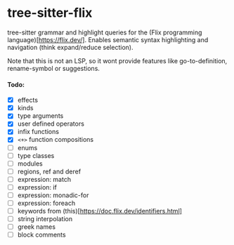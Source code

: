 # tree-sitter-flix
tree-sitter grammar and highlight queries for the (Flix programming language)[https://flix.dev/].
Enables semantic syntax highlighting and navigation (think expand/reduce selection).

Note that this is not an LSP, so it wont provide features like go-to-definition, rename-symbol or suggestions.

#### Todo:
- [x] effects
- [x] kinds
- [x] type arguments
- [x] user defined operators
- [x] infix functions
- [x] `<+>` function compositions
- [ ] enums
- [ ] type classes
- [ ] modules
- [ ] regions, ref and deref
- [ ] expression: match
- [ ] expression: if
- [ ] expression: monadic-for
- [ ] expression: foreach
- [ ] keywords from (this)[https://doc.flix.dev/identifiers.html]
- [ ] string interpolation
- [ ] greek names
- [ ] block comments
